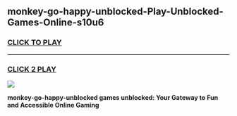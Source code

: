 
## monkey-go-happy-unblocked-Play-Unblocked-Games-Online-s10u6
<h3>
<a href="https://premium76.site?title=monkey-go-happy-unblocked&ref=25A">CLICK TO PLAY</a></h3>
<hr>

<h3>
<a href="https://premium76.site?title=monkey-go-happy-unblocked&ref=25A">CLICK 2 PLAY</a>
  
</h3>

<a href="https://premium76.site?title=monkey-go-happy-unblocked&ref=25A"><img src="https://clearcache.store/games.png"></a>


**monkey-go-happy-unblocked games unblocked: Your Gateway to Fun and Accessible Online Gaming**
